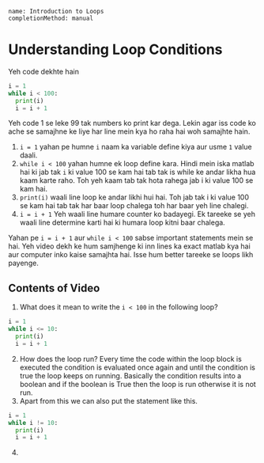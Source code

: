 ```ngMeta
name: Introduction to Loops
completionMethod: manual
```

# Understanding Loop Conditions

Yeh code dekhte hain

```python
i = 1
while i < 100:
  print(i)
  i = i + 1
```

Yeh code 1 se leke 99 tak numbers ko print kar dega. Lekin agar iss code ko ache se samajhne ke liye har line mein kya ho raha hai woh samajhte hain.

1. `i = 1` yahan pe humne `i` naam ka variable define kiya aur usme `1` value daali.
2. `while i < 100` yahan humne ek loop define kara. Hindi mein iska matlab hai ki jab tak `i` ki value 100 se kam hai tab tak is while ke andar likha hua kaam karte raho. Toh yeh kaam tab tak hota rahega jab i ki value 100 se kam hai.
3. `print(i)` waali line loop ke andar likhi hui hai. Toh jab tak i ki value 100 se kam hai tab tak har baar loop chalega toh har baar yeh line chalegi.
4. `i = i + 1` Yeh waali line humare counter ko badayegi. Ek tareeke se yeh waali line determine karti hai ki humara loop kitni baar chalega.

Yahan pe `i = i + 1` aur `while i < 100` sabse important statements mein se hai. Yeh video dekh ke hum samjhenge ki inn lines ka exact matlab kya hai aur computer inko kaise samajhta hai. Isse hum better tareeke se loops likh payenge.

## Contents of Video
1. What does it mean to write the `i < 100` in the following loop?
```python
i = 1
while i <= 10:
  print(i)
  i = i + 1
```
2. How does the loop run? Every time the code within the loop block is executed the condition is evaluated once again and until the condition is true the loop keeps on running. Basically the condition results into a boolean and if the boolean is True then the loop is run otherwise it is not run.
3. Apart from this we can also put the statement like this.
```python
i = 1
while i != 10:
  print(i)
  i = i + 1
```
4.
